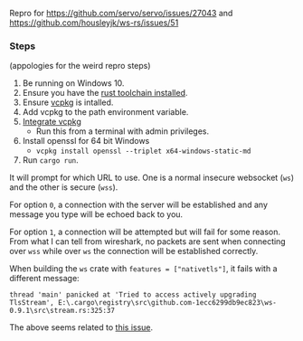 Repro for https://github.com/servo/servo/issues/27043 and https://github.com/housleyjk/ws-rs/issues/51

### Steps

(appologies for the weird repro steps)

1. Be running on Windows 10.
2. Ensure you have the [rust toolchain installed](https://rustup.rs/).
3. Ensure [vcpkg](https://github.com/Microsoft/vcpkg) is intalled.
4. Add vcpkg to the path environment variable.
5. [Integrate vcpkg](https://github.com/microsoft/vcpkg/blob/master/docs/users/integration.md)
    -   Run this from a terminal with admin privileges.
6. Install openssl for 64 bit Windows
    -   `vcpkg install openssl --triplet x64-windows-static-md`
8. Run `cargo run`.

It will prompt for which URL to use. One is a normal insecure websocket (`ws`) and the other is secure (`wss`).

For option `0`, a connection with the server will be established and any message you type will be echoed back to you.

For option `1`, a connection will be attempted but will fail for some reason.
From what I can tell from wireshark, no packets are sent when connecting over `wss` while over `ws` the connection will be established correctly.

When building the `ws` crate with `features = ["nativetls"]`, it fails with a different message:

```
thread 'main' panicked at 'Tried to access actively upgrading TlsStream', E:\.cargo\registry\src\github.com-1ecc6299db9ec823\ws-0.9.1\src\stream.rs:325:37
```

The above seems related to [this issue](https://github.com/housleyjk/ws-rs/issues/226).
